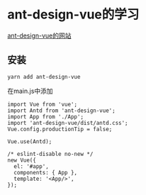 # ant-design-vue的学习
[ant-design-vue的网站](https://www.antdv.com/docs/vue/getting-started-cn/)
## 安装
```
yarn add ant-design-vue
```
在main.js中添加
```
import Vue from 'vue';
import Antd from 'ant-design-vue';
import App from './App';
import 'ant-design-vue/dist/antd.css';
Vue.config.productionTip = false;

Vue.use(Antd);

/* eslint-disable no-new */
new Vue({
  el: '#app',
  components: { App },
  template: '<App/>',
});
```

